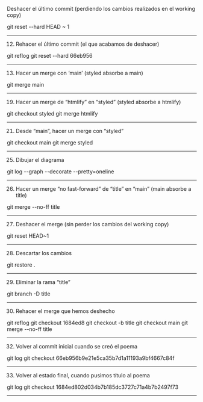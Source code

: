 Deshacer el último commit (perdiendo los cambios realizados en el working copy) 

git reset --hard HEAD ~ 1

--------------------------------------------------------------------------------------------------------------------------------------

12) Rehacer el último commit (el que acabamos de deshacer)

git reflog
git reset --hard 66eb956

--------------------------------------------------------------------------------------------------------------------------------------

13) Hacer un merge con ‘main’ (styled absorbe a main)

git merge main

--------------------------------------------------------------------------------------------------------------------------------------

19) Hacer un merge de “htmlify” en “styled” (styled absorbe a htmlify)

git checkout styled
git merge htmlify

--------------------------------------------------------------------------------------------------------------------------------------

21) Desde “main”, hacer un merge con “styled”

git checkout main
git merge styled

--------------------------------------------------------------------------------------------------------------------------------------

25) Dibujar el diagrama

git log --graph --decorate --pretty=oneline

--------------------------------------------------------------------------------------------------------------------------------------

26) Hacer un merge “no fast-forward” de “title” en “main” (main absorbe a title)

git merge --no-ff title

--------------------------------------------------------------------------------------------------------------------------------------

27) Deshacer el merge (sin perder los cambios del working copy)

git reset HEAD~1

--------------------------------------------------------------------------------------------------------------------------------------

28) Descartar los cambios

git restore .

--------------------------------------------------------------------------------------------------------------------------------------

29) Eliminar la rama “title”

git branch -D title

--------------------------------------------------------------------------------------------------------------------------------------

30) Rehacer el merge que hemos deshecho

git reflog
git checkout 1684ed8
git checkout -b title
git checkout main
git merge --no-ff title

--------------------------------------------------------------------------------------------------------------------------------------

32) Volver al commit inicial cuando se creó el poema

git log
git checkout 66eb956b9e21e5ca35b7d1a11193a9bf4667c84f

--------------------------------------------------------------------------------------------------------------------------------------

33) Volver al estado final, cuando pusimos título al poema

git log
git checkout 1684ed802d034b7b185dc3727c71a4b7b2497f73

--------------------------------------------------------------------------------------------------------------------------------------

